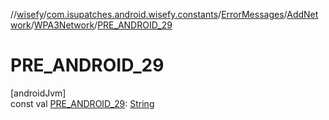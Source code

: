 //[wisefy](../../../../../index.md)/[com.isupatches.android.wisefy.constants](../../../index.md)/[ErrorMessages](../../index.md)/[AddNetwork](../index.md)/[WPA3Network](index.md)/[PRE_ANDROID_29](-p-r-e_-a-n-d-r-o-i-d_29.md)

# PRE_ANDROID_29

[androidJvm]\
const val [PRE_ANDROID_29](-p-r-e_-a-n-d-r-o-i-d_29.md): [String](https://kotlinlang.org/api/latest/jvm/stdlib/kotlin/-string/index.html)
